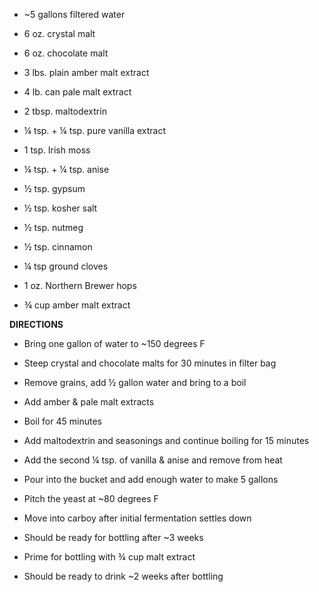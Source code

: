 -   ~5 gallons filtered water

-   6 oz. crystal malt

-   6 oz. chocolate malt

-   3 lbs. plain amber malt extract

-   4 lb. can pale malt extract

-   2 tbsp. maltodextrin

-   ¼ tsp. + ¼ tsp. pure vanilla extract

-   1 tsp. Irish moss

-   ¼ tsp. + ¼ tsp. anise

-   ½ tsp. gypsum

-   ½ tsp. kosher salt

-   ½ tsp. nutmeg

-   ½ tsp. cinnamon

-   ¼ tsp ground cloves

-   1 oz. Northern Brewer hops

-   ¾ cup amber malt extract

**DIRECTIONS**

-   Bring one gallon of water to ~150 degrees F

-   Steep crystal and chocolate malts for 30 minutes in filter bag

-   Remove grains, add ½ gallon water and bring to a boil

-   Add amber & pale malt extracts

-   Boil for 45 minutes

-   Add maltodextrin and seasonings and continue boiling for 15 minutes

-   Add the second ¼ tsp. of vanilla & anise and remove from heat

-   Pour into the bucket and add enough water to make 5 gallons

-   Pitch the yeast at ~80 degrees F

-   Move into carboy after initial fermentation settles down

-   Should be ready for bottling after ~3 weeks

-   Prime for bottling with ¾ cup malt extract

-   Should be ready to drink ~2 weeks after bottling
